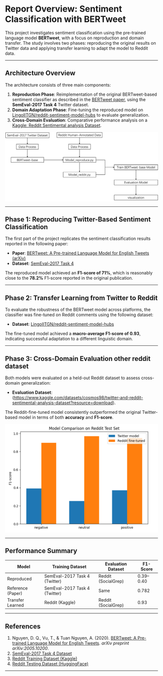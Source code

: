 # Report Overview: Sentiment Classification with BERTweet

This project investigates sentiment classification using the pre-trained language model **BERTweet**, with a focus on reproduction and domain transfer. The study involves two phases: reproducing the original results on Twitter data and applying transfer learning to adapt the model to Reddit data.

---

## Architecture Overview

The architecture consists of three main components:

1. **Reproduction Phase**: Reimplementation of the original BERTweet-based sentiment classifier as described in the [BERTweet paper](https://arxiv.org/abs/2005.10200), using the **SemEval-2017 Task 4** Twitter dataset.
2. **Domain Adaptation Phase**: Fine-tuning the reproduced model on [LingoIITGN/reddit-sentiment-model-hubs](https://huggingface.co/datasets/LingoIITGN/reddit-sentiment-model-hubs) to evaluate generalization.
3. **Cross-Domain Evaluation**: Comparative performance analysis on a [Kaggle: Reddit Sentimental analysis Dataset](https://www.kaggle.com/datasets/cosmos98/twitter-and-reddit-sentimental-analysis-dataset?resource=download).

![Architecture](images/Architecture.png)

---

## Phase 1: Reproducing Twitter-Based Sentiment Classification

The first part of the project replicates the sentiment classification results reported in the following paper:

- **Paper**: [BERTweet: A Pre-trained Language Model for English Tweets (arXiv)](https://arxiv.org/abs/2005.10200)  
- **Dataset**: [SemEval-2017 Task 4](https://alt.qcri.org/semeval2017/task4/)

The reproduced model achieved an **F1-score of 71%**, which is reasonably close to the **78.2%** F1-score reported in the original publication.

---

## Phase 2: Transfer Learning from Twitter to Reddit

To evaluate the robustness of the BERTweet model across platforms, the classifier was fine-tuned on Reddit comments using the following dataset:

- **Dataset**: [LingoIITGN/reddit-sentiment-model-hubs](https://huggingface.co/datasets/LingoIITGN/reddit-sentiment-model-hubs)

The fine-tuned model achieved a **macro-average F1-score of 0.93**, indicating successful adaptation to a different linguistic domain.

---

## Phase 3: Cross-Domain Evaluation other reddit dataset

Both models were evaluated on a held-out Reddit dataset to assess cross-domain generalization:

- **Evaluation Dataset**: (https://www.kaggle.com/datasets/cosmos98/twitter-and-reddit-sentimental-analysis-dataset?resource=download).

The Reddit-fine-tuned model consistently outperformed the original Twitter-based model in terms of both **accuracy** and **F1-score**.

![Architecture](images/Compare_Results.png)

---

## Performance Summary

| Model              | Training Dataset                  | Evaluation Dataset         | F1-Score |
|--------------------|-----------------------------------|-----------------------------|----------|
| Reproduced         | SemEval-2017 Task 4 (Twitter)     | Reddit (SocialGrep)         | 0.39–0.40 |
| Reference (Paper)  | SemEval-2017 Task 4 (Twitter)     | Same                        | 0.782     |
| Transfer Learned   | Reddit (Kaggle)                   | Reddit (SocialGrep)         | 0.93      |

---

## References

1. Nguyen, D. Q., Vu, T., & Tuan Nguyen, A. (2020). [BERTweet: A Pre-trained Language Model for English Tweets](https://arxiv.org/abs/2005.10200). *arXiv preprint arXiv:2005.10200*.
2. [SemEval-2017 Task 4 Dataset](https://alt.qcri.org/semeval2017/task4/)  
3. [Reddit Training Dataset (Kaggle)](https://www.kaggle.com/code/amarsharma768/sentiment-analysis-of-reddit-data)  
4. [Reddit Testing Dataset (HuggingFace)](https://huggingface.co/datasets/SocialGrep/the-reddit-dataset-dataset)

---
